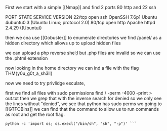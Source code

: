 First we start with a simple [[Nmap]] and find 2 ports 80 http and 22 ssh

PORT   STATE SERVICE VERSION
22/tcp open  ssh     OpenSSH 7.6p1 Ubuntu 4ubuntu0.3 (Ubuntu Linux; protocol 2.0)
80/tcp open  http    Apache httpd 2.4.29 ((Ubuntu))

then we cna use [[Gobuster]] to enumerate directories
we find /panel/ as a hidden directory which allows up to upload hidden files

we can upload a php reverse shel;l but .php files are invalid so we can use the .phtml extension 

now looking in the home directory we can ind a file with the flag THM{y0u_g0t_a_sh3ll}

now we need to try privlidge esculate,

first we find all files with sudo permissions
find / -perm -4000 -print > out.txt
then we grep that with the inverse search for denied so we only see the lines without "denied", we see that python has sudo perms wo going to [[GTFOBins]] we can find that the command to allow us to run commands as root and get the root flag.
```
python -c 'import os; os.execl("/bin/sh", "sh", "-p")' ``` 
